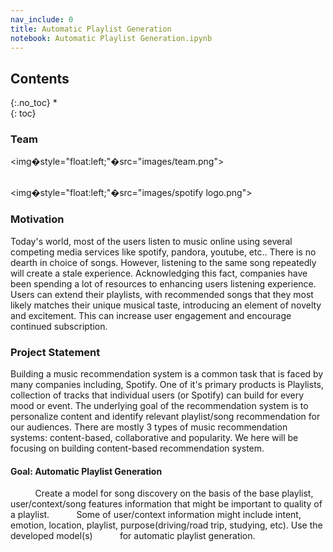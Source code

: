```yaml
---
nav_include: 0
title: Automatic Playlist Generation
notebook: Automatic Playlist Generation.ipynb
---
```


## Contents
{:.no_toc}
*  
{: toc}


### Team

<img�style="float:left;"�src="images/team.png"> 
</br>
</br>

<img�style="float:left;"�src="images/spotify logo.png"> 




### Motivation

Today&apos;s world, most of the users listen to music online using several competing media services  like spotify, pandora, youtube, etc.. There is no dearth in choice of songs. However, listening to the same song repeatedly will create a stale experience. Acknowledging this fact, companies have been spending a lot of resources to enhancing users listening experience.  Users can extend their playlists, with recommended songs that they most likely matches their unique musical taste, introducing an element of novelty and excitement. This can increase user engagement and encourage continued subscription.

### Project Statement

Building a music recommendation system is a common task that is faced by many companies including, Spotify. One of it&apos;s primary products is Playlists, collection of tracks that individual users (or Spotify) can build for every mood or event. The underlying goal of the recommendation system is to personalize content and identify relevant playlist/song recommendation for our audiences. 
There are mostly 3 types of music recommendation systems: content-based, collaborative and popularity. We here will be focusing on building content-based recommendation system.
#### Goal:   Automatic Playlist Generation
&nbsp;&nbsp;&nbsp;&nbsp;&nbsp;&nbsp;&nbsp;&nbsp;&nbsp;&nbsp;Create a model for song discovery on the basis of the base    playlist, user/context/song features information that might be important to quality of a playlist. &nbsp;&nbsp;&nbsp;&nbsp;&nbsp;&nbsp;&nbsp;&nbsp;&nbsp;&nbsp;Some of user/context information might include intent, emotion, location, playlist, purpose(driving/road trip, studying, etc). Use the developed model(s)
&nbsp;&nbsp;&nbsp;&nbsp;&nbsp;&nbsp;&nbsp;&nbsp;&nbsp;&nbsp;for automatic playlist generation.

